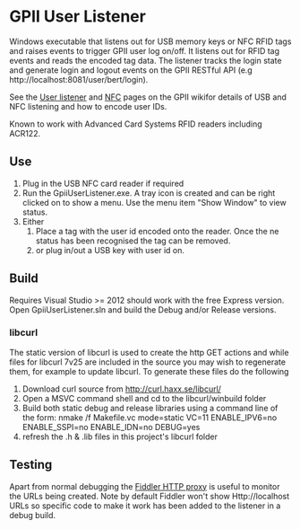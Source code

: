 # GPII User Listener

Windows executable that listens out for USB memory keys or NFC RFID tags and raises events to trigger GPII user log on/off. It listens out for RFID tag events and reads the encoded tag data. The listener tracks the login state and generate login and logout events on the GPII RESTful API (e.g http://localhost:8081/user/bert/login).

See the [User listener](http://wiki.gpii.net/index.php/User_Listener) and [NFC](http://wiki.gpii.net/index.php/Using_the_NFC_Listener) pages on the GPII wikifor details of USB and NFC listening and how to encode user IDs.

Known to work with Advanced Card Systems RFID readers including ACR122.

## Use

1. Plug in the USB NFC card reader if required
2. Run the GpiiUserListener.exe. A tray icon is created and can be right clicked on to show a menu. Use the menu item "Show Window" to view status.
3. Either
    1. Place a tag with the user id encoded onto the reader. Once the ne status has been recognised the tag can be removed.
    2. or plug in/out a USB key with user id on.

## Build

Requires Visual Studio >= 2012 should work with the free Express version. 
Open GpiiUserListener.sln and build the Debug and/or Release versions.

### libcurl

The static version of libcurl is used to create the http GET actions and while files for libcurl 7v25 are included in the source you may wish to regenerate them, for example to update libcurl. To generate these files do the following

1. Download curl source from http://curl.haxx.se/libcurl/
2. Open a MSVC command shell and cd to the libcurl/winbuild folder
3. Build both static debug and release libraries using a command line of the form:
    nmake /f Makefile.vc mode=static VC=11 ENABLE_IPV6=no ENABLE_SSPI=no ENABLE_IDN=no DEBUG=yes
4. refresh the .h & .lib files in this project's libcurl folder

## Testing 

Apart from normal debugging the [Fiddler HTTP proxy](http://fiddler2.com/) is useful to monitor the URLs being created. Note by default Fiddler won't show Http://localhost URLs so specific code to make it work has been added to the listener in a debug build.
